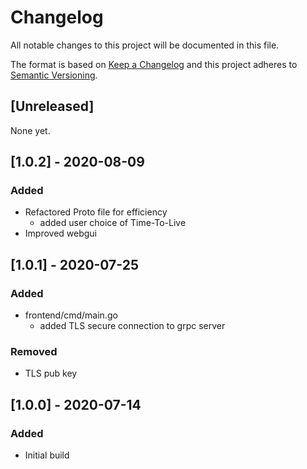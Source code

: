 # Changelog
All notable changes to this project will be documented in this file.

The format is based on [Keep a Changelog](http://keepachangelog.com/en/1.0.0/)
and this project adheres to [Semantic Versioning](http://semver.org/spec/v2.0.0.html).

## [Unreleased]
None yet.

## [1.0.2] - 2020-08-09
### Added
- Refactored Proto file for efficiency
  - added user choice of Time-To-Live
- Improved webgui

## [1.0.1] - 2020-07-25
### Added
- frontend/cmd/main.go
  - added TLS secure connection to grpc server
### Removed
- TLS pub key

## [1.0.0] - 2020-07-14
### Added
- Initial build